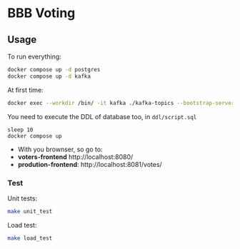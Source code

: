 # BBB Voting

## Usage
To run everything:
```bash
docker compose up -d postgres
docker compose up -d kafka
```

At first time:
```bash
docker exec --workdir /bin/ -it kafka ./kafka-topics --bootstrap-server localhost:9092 --create --topic votes
```
You need to execute the DDL of database too, in `ddl/script.sql`

```
sleep 10
docker compose up
```

* With you brownser, so go to:
* **voters-frontend** http://localhost:8080/
* **prodution-frontend**: http://localhost:8081/votes/

### Test
Unit tests:
```bash
make unit_test
```

Load test:
```bash
make load_test
```